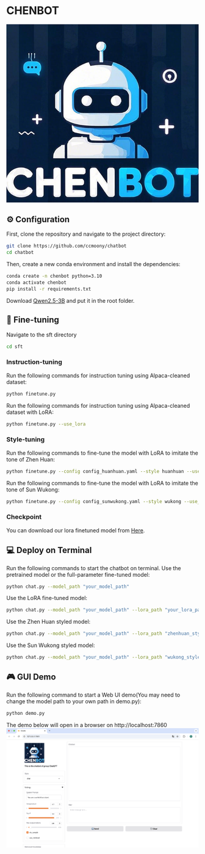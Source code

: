 # CHENBOT
![demo](./logo.png)
## ⚙️ Configuration
First, clone the repository and navigate to the project directory:
```bash
git clone https://github.com/ccmoony/chatbot
cd chatbot
```
Then, create a new conda environment and install the dependencies:
```bash
conda create -n chenbot python=3.10
conda activate chenbot
pip install -r requirements.txt
```
Download [Qwen2.5-3B](https://huggingface.co/Qwen/Qwen2.5-3B) and put it in the root folder.
## 🚀 Fine-tuning
Navigate to the sft directory
```bash
cd sft
```
### Instruction-tuning
Run the following commands for instruction tuning using Alpaca-cleaned dataset:
```bash
python finetune.py
```
Run the following commands for instruction tuning using Alpaca-cleaned dataset with LoRA:
```bash
python finetune.py --use_lora
```
### Style-tuning
Run the following commands to fine-tune the model with LoRA to imitate the tone of Zhen Huan:
```bash
python finetune.py --config config_huanhuan.yaml --style huanhuan --use_lora
```
Run the following commands to fine-tune the model with LoRA to imitate the tone of Sun Wukong:
```bash
python finetune.py --config config_sunwukong.yaml --style wukong --use_lora
```
### Checkpoint
You can download our lora finetuned model from [Here](https://jbox.sjtu.edu.cn/v/link/view/b4d703075cc944e1b2abae6d745a5e63).
## 💻 Deploy on Terminal
Run the following commands to start the chatbot on terminal.
Use the pretrained model or the full-parameter fine-tuned model:
```bash
python chat.py --model_path "your_model_path"
```
Use the LoRA fine-tuned model:
```bash
python chat.py --model_path "your_model_path" --lora_path "your_lora_path"
```
Use the Zhen Huan styled model:
```bash
python chat.py --model_path "your_model_path" --lora_path "zhenhuan_style_lora_path" --style huanhuan
```
Use the Sun Wukong styled model:
```bash
python chat.py --model_path "your_model_path" --lora_path "wukong_style_lora_path" --style wukong
```
## 🎮 GUI Demo
Run the following command to start a Web UI demo(You may need to change the model path to your own path in demo.py):
```bash
python demo.py
```
The demo below will open in a browser on http://localhost:7860
![UI](./UI.png)